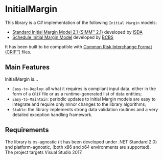 # InitialMargin

This library is a C# implementation of the following `Initial Margin` models:
 - [Standard Initial Margin Model 2.1 (SIMM™ 2.1)](https://www.isda.org/2018/08/27/isda-publishes-isda-simm-2-1/) developed by [ISDA](https://www.isda.org)
 - [Schedule Initial Margin Model](https://www.bis.org/bcbs/publ/d475.htm) developed by [BCBS](https://www.bis.org/bcbs/)
 
It has been built to be compatible with [Common Risk Interchange Format (CRIF™)](https://www.isda.org/a/owEDE/risk-data-standards-v1-36-public.pdf) files.

## Main Features

InitialMargin is...

 * `Easy-to-Deploy`: all what it requires is compliant input data, either in the form of a `CRIF` file or as a runtime-generated list of data entities;
 * `Easy-to-Maintain`: periodic updates to Initial Margin models are easy to integrate and require only minor changes to the library algorithms;
 * `Stable`: the library implements strong data validation routines and a very detailed exception handling framework.

## Requirements
 
The library is os-agnostic (it has been developed under .NET Standard 2.0) and platform-agnostic, (both x86 and x64 environments are supported). The project targets Visual Studio 2017.
